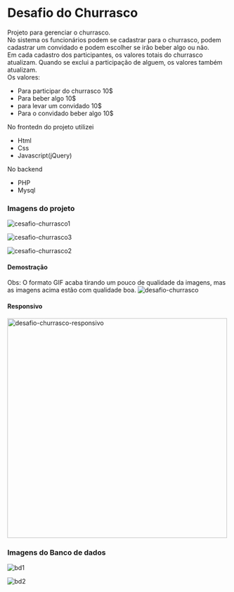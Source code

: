 # Desafio do Churrasco  
  
Projeto para gerenciar o churrasco.  
No sistema os funcionários podem se cadastrar para o churrasco, podem cadastrar um convidado e podem escolher se irão beber algo ou não.  
Em cada cadastro dos participantes, os valores totais do churrasco atualizam. Quando se exclui a participação de alguem, os valores também atualizam.  
Os valores:  
* Para participar do churrasco 10$  
* Para beber algo 10$  
* para levar um convidado 10$  
* Para o convidado beber algo 10$  
  

  
No frontedn do projeto utilizei   
- Html  
- Css 
- Javascript(jQuery)  
  
No backend  
- PHP  
- Mysql
  
### Imagens do projeto  
![cesafio-churrasco1](https://user-images.githubusercontent.com/56805229/103300019-ac765100-49dc-11eb-99be-355cd2c1d280.png)  
  
![cesafio-churrasco3](https://user-images.githubusercontent.com/56805229/103300048-b8faa980-49dc-11eb-89da-b41678e4578f.png)  
  
![cesafio-churrasco2](https://user-images.githubusercontent.com/56805229/103300069-c2841180-49dc-11eb-9b46-5d64603794b3.png)  
  
#### Demostração  
Obs: O formato GIF acaba tirando um pouco de qualidade da imagens, mas as imagens acima estão com qualidade boa.
![desafio-churrasco](https://user-images.githubusercontent.com/56805229/103299854-48ec2380-49dc-11eb-809b-2e3092e40192.gif)  
  
#### Responsivo  
<img src="https://user-images.githubusercontent.com/56805229/103299756-07f40f00-49dc-11eb-8b74-80688e80afab.gif" alt="desafio-churrasco-responsivo" width="500"/>  
  
### Imagens do Banco de dados  
![bd1](https://user-images.githubusercontent.com/56805229/103302162-bcdcfa80-49e1-11eb-83df-5543b3ba8074.png)  
  
![bd2](https://user-images.githubusercontent.com/56805229/103302198-d4b47e80-49e1-11eb-80fd-e7aea2594ff9.png)  

  


